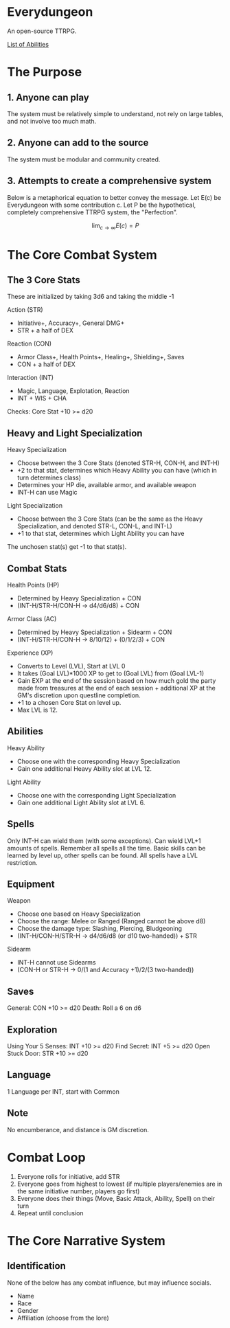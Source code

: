 # Everydungeon
An open-source TTRPG.

[List of Abilities](https://everydungeon.notion.site/e8f65c60994e452f801ae4dce863ca47?v=326292c77fb044eaa3b12770eb7d2f4c)

# The Purpose
## 1. Anyone can play
The system must be relatively simple to understand, not rely on large tables, and not involve too much math.

## 2. Anyone can add to the source
The system must be modular and community created.

## 3. Attempts to create a comprehensive system
Below is a metaphorical equation to better convey the message.
Let E(c) be Everydungeon with some contribution c.
Let P be the hypothetical, completely comprehensive TTRPG system, the "Perfection".

$$
\lim_{c\to\infty} E(c) = P
$$

# The Core Combat System
## The 3 Core Stats
These are initialized by taking 3d6 and taking the middle -1

Action (STR)
- Initiative+, Accuracy+, General DMG+
- STR + a half of DEX

Reaction (CON)
- Armor Class+, Health Points+, Healing+, Shielding+, Saves
- CON + a half of DEX

Interaction (INT)
- Magic, Language, Explotation, Reaction
- INT + WIS + CHA

Checks: Core Stat +10 >= d20
## Heavy and Light Specialization
Heavy Specialization
- Choose between the 3 Core Stats (denoted STR-H, CON-H, and INT-H)
- +2 to that stat, determines which Heavy Ability you can have (which in turn determines class)
- Determines your HP die, available armor, and available weapon
- INT-H can use Magic

Light Specialization
- Choose between the 3 Core Stats (can be the same as the Heavy Specialization, and denoted STR-L, CON-L, and INT-L)
- +1 to that stat, determines which Light Ability you can have

The unchosen stat(s) get -1 to that stat(s).

## Combat Stats
Health Points (HP)
- Determined by Heavy Specialization + CON
- (INT-H/STR-H/CON-H -> d4/d6/d8) + CON

Armor Class (AC)
- Determined by Heavy Specialization + Sidearm + CON
- (INT-H/STR-H/CON-H -> 8/10/12) + (0/1/2/3) + CON

Experience (XP)
- Converts to Level (LVL), Start at LVL 0
- It takes (Goal LVL)*1000 XP to get to (Goal LVL) from (Goal LVL-1)
- Gain EXP at the end of the session based on how much gold the party made from treasures at the end of each session + additional XP at the GM's discretion upon questline completion.
- +1 to a chosen Core Stat on level up.
- Max LVL is 12.

## Abilities
Heavy Ability
- Choose one with the corresponding Heavy Specialization
- Gain one additional Heavy Ability slot at LVL 12.

Light Ability
- Choose one with the corresponding Light Specialization
- Gain one additional Light Ability slot at LVL 6.

## Spells
Only INT-H can wield them (with some exceptions). Can wield LVL+1 amounts of spells. Remember all spells all the time. Basic skills can be learned by level up, other spells can be found. All spells have a LVL restriction.

## Equipment
Weapon
- Choose one based on Heavy Specialization
- Choose the range: Melee or Ranged (Ranged cannot be above d8)
- Choose the damage type: Slashing, Piercing, Bludgeoning
- (INT-H/CON-H/STR-H -> d4/d6/d8 (or d10 two-handed)) + STR

Sidearm
- INT-H cannot use Sidearms
- (CON-H or STR-H -> 0/(1 and Accuracy +1)/2/(3 two-handed))

## Saves
General: CON +10 >= d20
Death: Roll a 6 on d6

## Exploration
Using Your 5 Senses: INT +10 >= d20
Find Secret: INT +5 >= d20
Open Stuck Door: STR +10 >= d20

## Language
1 Language per INT, start with Common

## Note
No encumberance, and distance is GM discretion.

# Combat Loop
1. Everyone rolls for initiative, add STR
2. Everyone goes from highest to lowest (if multiple players/enemies are in the same initiative number, players go first)
3. Everyone does their things (Move, Basic Attack, Ability, Spell) on their turn
4. Repeat until conclusion

# The Core Narrative System
## Identification
None of the below has any combat influence, but may influence socials.
- Name
- Race
- Gender
- Affiliation (choose from the lore)
